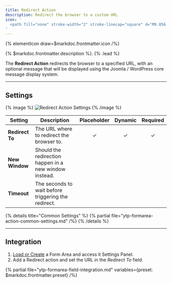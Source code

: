 ```yaml
---
title: Redirect Action
description: Redirect the browser to a custom URL
icon: '
  <path fill="none" stroke-width="2" stroke-linecap="square" d="M9.856 3.977h14.697l3.788 2.927-3.787 2.952L8.39 9.855V3.974m7.345 11.761H5.446l-3.757 2.894 3.757 2.984h11.763v-5.876m-2.944 13.225v-7.349m0-5.878V9.856m0-5.879V1.048"/>
'
---
```


{% elementIcon draw=$markdoc.frontmatter.icon /%}

{% $markdoc.frontmatter.description %}. {% .lead %}

The **Redirect Action** redirects the browser to a specified URL, with an optional message that will be displayed using the Joomla / WordPress core message display system.

---

## Settings

{% image %}
![Redirect Action Settings](/next/assets/ytp/forms/action-redirect-settings.webp)
{% /image %}

| Setting | Description | Placeholder | Dynamic | Required |
| ------- | ----------- | :---------: | :-----: | :------: |
| **Redirect To** | The URL where to redirect the browser to. | &#x2713; | &#x2713; | &#x2713; |
| **New Window** | Should the redirection happen in a new window instead. |
| **Timeout** | The seconds to wait before triggering the redirect. |

{% details title="Common Settings" %}
    {% partial file="ytp-formarea-action-common-settings.md" /%}
{% /details %}

---

## Integration

1. [Load or Create](../integration) a Form Area and access it Settings Panel.
1. Add a Redirect action and set the URL in the *Redirect To* field.

{% partial file="ytp-formarea-field-integration.md" variables={preset: $markdoc.frontmatter.preset} /%}
